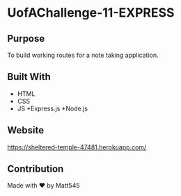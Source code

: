 # UofAChallenge-11-EXPRESS

## Purpose
To build working routes for a note taking application.

## Built With
* HTML
* CSS
* JS
*Express.js
*Node.js
## Website
https://sheltered-temple-47481.herokuapp.com/

## Contribution
Made with :heart: by Matt545
